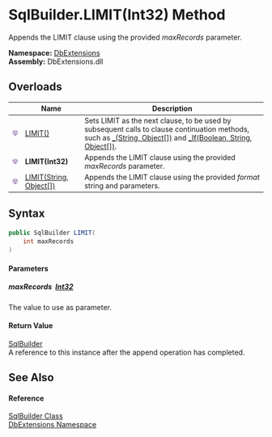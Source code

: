 SqlBuilder.LIMIT(Int32) Method
==============================
Appends the LIMIT clause using the provided *maxRecords* parameter.
  
**Namespace:** [DbExtensions][1]  
**Assembly:** DbExtensions.dll

Overloads
---------

|                  | Name                         | Description                                                                                                                                                             |
| ---------------- | ---------------------------- | ----------------------------------------------------------------------------------------------------------------------------------------------------------------------- |
| ![Public method] | [LIMIT()][2]                 | Sets LIMIT as the next clause, to be used by subsequent calls to clause continuation methods, such as [_(String, Object[])][3] and [_If(Boolean, String, Object[])][4]. |
| ![Public method] | **LIMIT(Int32)**             | Appends the LIMIT clause using the provided *maxRecords* parameter.                                                                                                     |
| ![Public method] | [LIMIT(String, Object[])][5] | Appends the LIMIT clause using the provided *format* string and parameters.                                                                                             |


Syntax
------

```csharp
public SqlBuilder LIMIT(
	int maxRecords
)
```

#### Parameters

##### *maxRecords*  [Int32][6]
The value to use as parameter.

#### Return Value
[SqlBuilder][7]  
A reference to this instance after the append operation has completed.

See Also
--------

#### Reference
[SqlBuilder Class][7]  
[DbExtensions Namespace][1]  

[1]: ../README.md
[2]: LIMIT.md
[3]: _.md
[4]: _If.md
[5]: LIMIT_2.md
[6]: https://learn.microsoft.com/dotnet/api/system.int32
[7]: README.md
[Public method]: ../../icons/pubmethod.svg "Public method"